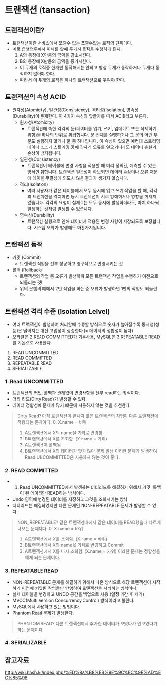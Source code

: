# 트랜잭션 (tansaction)
## 트랜잭션이란?
- 트랜잭션이란 서비스에서 쪼갤수 없는 쪼갤수없는 로직의 단위이다.
- 예로 은행업무에서 이체를 할때 두가지 로직을 수행하게 된다.
  1. A의 통장에 X만큼의 금액을 감소시킨다.
  2. B의 통장에 X만큼의 금액을 증가시킨다.
  - 이 두개의 로직중 한개만 동작해서는 안되고 항상 두개가 동작하거나 두개다 동작하지 않아야 한다.
  - 따라서 이 두개의 로직은 하나의 트랜잭션으로 묶여야 한다.

## 트랜잭션의 속성 ACID
- 원자성(Atomicity), 일관성(Consistency), 격리성(Isolation), 영속성(Durability)이 존재한다. 이 4가지 속성의 앞글자를 따서 ACID라고 부른다.
  - 원자성(Atomicity)  
    - 트랜잭션에 속한 각각의 문(데이터를 읽기, 쓰기, 업데이트 또는 삭제하기 위함)을 하나의 단위로 취급합니다. 문 전체를 실행하거나 그 문의 어떤 부분도 실행하지 않거나 둘 중 하나입니다. 이 속성이 있으면 예컨대 스트리밍 데이터 소스가 스트리밍 중에 갑자기 오류를 일으키더라도 데이터 손실과 손상이 방지됩니다.
  - 일관성(Consistency)  
    - 트랜잭션이 테이블에 변경 사항을 적용할 때 미리 정의된, 예측할 수 있는 방식만 취합니다. 트랜잭션 일관성이 확보되면 데이터 손상이나 오류 때문에 테이블 무결성에 의도치 않은 결과가 생기지 않습니다.
  - 격리(Isolation)  
    - 여러 사용자가 같은 테이블에서 모두 동시에 읽고 쓰기 작업을 할 때, 각각의 트랜잭션을 격리하면 동시 트랜잭션이 서로 방해하거나 영향을 미치지 않습니다. 각각의 요청이 실제로는 모두 동시에 발생하더라도, 마치 하나씩 발생하는 것처럼 발생할 수 있습니다.
  - 영속성(Durability)  
    - 트랜잭션 실행으로 인해 데이터에 적용된 변경 사항이 저장되도록 보장합니다. 시스템 오류가 발생해도 마찬가지입니다.
    
## 트랜잭션 동작
- 커밋 (Commit)
  - 트랜잭션 작업을 전부 성공하고 영구적으로 반영시키는 것
- 롤백 (Rollback)
  - 트랜잭션의 작업 중 오류가 발생하여 모든 트랜잭션 작업을 수행하기 이전으로 되돌리는 것!
  - 위의 은행의 예에서 2번 작업을 하는 중 오류가 발생하면 1번의 작업도 되돌린다.

## 트랜잭션 격리 수준 (Isolation Lelvel)
- 여러 트랙잭션이 발생하여 처리할때 수행할 방식으로 숫자가 높아질수록 동시성(성능)은 떨어지는 대신 고립성이 상승한다 (= 데이터의 정합성이 높다)
- 오라클은 2.READ COMMITTED가 기본사용, MySQL은 3.REPEATABLE READ를 기본으로 사용한다.
1. READ UNCOMMITTED
2. READ COMMITTED
3. REPEATABLE READ
4. SERIALIZABLE

### 1. Read UNCOMMITTED
- 트랜잭션의 커밋, 롤백과 관계없이 변경사항을 전부 read하는 방식이다.
- 더티 리드(Dirty Read)가 발생할 수 있다.
- 데이터 정합성에 문제가 많기 떄문에 사용하지 않는 것을 추천한다.

> Dirty Read?
> 아직 트랜잭션이 끝나지 않은 트랜잭션의 작업이 다른 트랜잭션에 적용되는 문제이다.
> 0. X.name = 바위
> 1. A트랜잭션에서 X의 name을 가위로 변경함
> 2. B트랜잭션에서 X를 조회함. (X.name = 가위)
> 3. A트랜잭션이 롤백됨 
> 4. B트랜잭션에서 X의 데이터가 맞지 않아 문제 발생
> 이러한 문제가 발생하여 Read UNCOMMITTED은 사용하지 않는 것이 좋다.

### 2. READ COMMITTED
- 1. Read UNCOMMITTED에서 발생하는 더티리드를 해결하기 위해서 커밋, 롤백이 된 데이터만 READ하는 방식이다.
- Undo 영역에 변경된 데이터를 저장하고 그것을 조회시키는 방식
- 더티리드는 해결되었지만 다른 문제인 NON-REPEATABLE 문제가 발생할 수 있다.

> NON_REPEATABLE?
> 같은 트랜잭션내에서 같은 데이터를 READ했을때 다르게 나오는 문제이다.
> 0. X.name = 바위
> 1. A트랜잭션에서 X를 조회함. (X.name = 바위)
> 2. B트랜잭션에서 X의 name읇 가위로 변경하고 Commit
> 3. A트랜잭션에서 X를 다시 조회함. (X.name = 가위)
> 이러한 문제는 정합성을 깨게 되는 문제이다.

### 3. REPEATABLE READ
- NON-REPEATABLE 문제를 해결하기 위해서 나온 방식으로 해당 트랜잭션이 시작하기 이전에 커밋된 작업들만 반영하여 트랜잭션을 처리하는 방식이다.
- 실제 테이블을 변경하고 UNDO 공간을 백업으로 사용 (일정 기간 후 제거)
- MVCC(Multi Version Concurrency Control) 방식이라고 불린다.
- MySQL에서 사용하고 있는 방법이다.
- Phantom Read 문제가 발생한다.

> PHANTOM READ?
> 다른 트랜잭션에서 추가한 데이터가 보였다가 안보였다가 하는 문제이다.

### 4. SERIALIZABLE


## 참고자료  
  
http://wiki.hash.kr/index.php/%ED%8A%B8%EB%9E%9C%EC%9E%AD%EC%85%98
